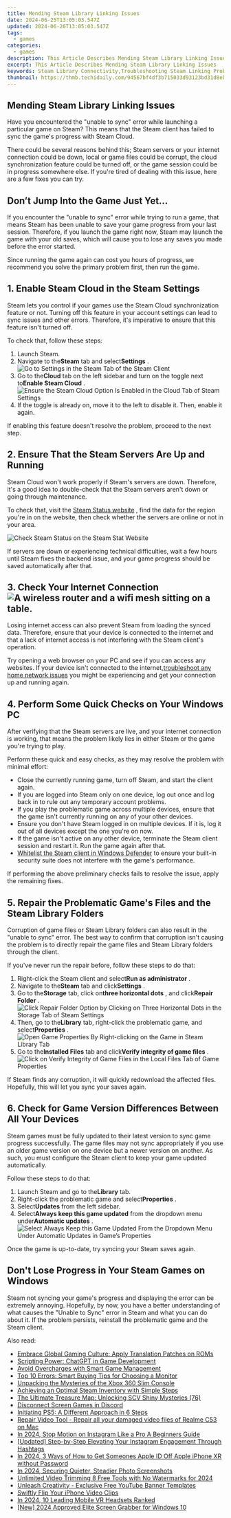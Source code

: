 ```yaml
---
title: Mending Steam Library Linking Issues
date: 2024-06-25T13:05:03.547Z
updated: 2024-06-26T13:05:03.547Z
tags:
  - games
categories:
  - games
description: This Article Describes Mending Steam Library Linking Issues
excerpt: This Article Describes Mending Steam Library Linking Issues
keywords: Steam Library Connectivity,Troubleshooting Steam Linking Problems,Steam Library Sync Issues,Fixing Steam Game Link Errors,Steam Library Access Issues Resolution,Connecting Games to Steam Library Successfully,Steam Link Issues and Solutions Guide
thumbnail: https://thmb.techidaily.com/94567bf4df3b715033d93123bd31d8eb4bb0ab79d545d1676a1f32d06cb990c5.jpg
---
```


## Mending Steam Library Linking Issues

 Have you encountered the "unable to sync" error while launching a particular game on Steam? This means that the Steam client has failed to sync the game's progress with Steam Cloud.

 There could be several reasons behind this; Steam servers or your internet connection could be down, local or game files could be corrupt, the cloud synchronization feature could be turned off, or the game session could be in progress somewhere else. If you're tired of dealing with this issue, here are a few fixes you can try.

## Don’t Jump Into the Game Just Yet…

 If you encounter the "unable to sync" error while trying to run a game, that means Steam has been unable to save your game progress from your last session. Therefore, if you launch the game right now, Steam may launch the game with your old saves, which will cause you to lose any saves you made before the error started.

 Since running the game again can cost you hours of progress, we recommend you solve the primary problem first, then run the game.

## 1\. Enable Steam Cloud in the Steam Settings

 Steam lets you control if your games use the Steam Cloud synchronization feature or not. Turning off this feature in your account settings can lead to sync issues and other errors. Therefore, it's imperative to ensure that this feature isn't turned off.

To check that, follow these steps:

1. Launch Steam.
2. Navigate to the**Steam** tab and select**Settings** .  
![Go to Settings in the Steam Tab of the Steam Client](https://static1.makeuseofimages.com/wordpress/wp-content/uploads/2023/08/1-go-to-settings-in-the-steam-tab-of-the-steam-client.jpg)
3. Go to the**Cloud** tab on the left sidebar and turn on the toggle next to**Enable Steam Cloud** .  
![Ensure the Steam Cloud Option Is Enabled in the Cloud Tab of Steam Settings](https://static1.makeuseofimages.com/wordpress/wp-content/uploads/2023/08/2-ensure-the-steam-cloud-option-is-enabled-in-the-cloud-tab-of-steam-settings.jpg)
4. If the toggle is already on, move it to the left to disable it. Then, enable it again.

 If enabling this feature doesn't resolve the problem, proceed to the next step.

## 2\. Ensure That the Steam Servers Are Up and Running

 Steam Cloud won't work properly if Steam's servers are down. Therefore, it's a good idea to double-check that the Steam servers aren't down or going through maintenance.

 To check that, visit the [Steam Status website](https://steamstat.us/) , find the data for the region you're in on the website, then check whether the servers are online or not in your area.

![Check Steam Status on the Steam Stat Website](https://static1.makeuseofimages.com/wordpress/wp-content/uploads/2023/08/check-steam-status-on-the-steam-stat-website.jpg)

 If servers are down or experiencing technical difficulties, wait a few hours until Steam fixes the backend issue, and your game progress should be saved automatically after that.

## 3\. Check Your Internet Connection ![A wireless router and a wifi mesh sitting on a table.](https://static1.makeuseofimages.com/wordpress/wp-content/uploads/2023/05/router-and-wifi-mesh-on-table.jpg)

 Losing internet access can also prevent Steam from loading the synced data. Therefore, ensure that your device is connected to the internet and that a lack of internet access is not interfering with the Steam client's operation.

 Try opening a web browser on your PC and see if you can access any websites. If your device isn't connected to the internet,[troubleshoot any home network issues](https://www.makeuseof.com/tag/7-simple-steps-diagnose-network-problem/) you might be experiencing and get your connection up and running again.

## 4\. Perform Some Quick Checks on Your Windows PC

 After verifying that the Steam servers are live, and your internet connection is working, that means the problem likely lies in either Steam or the game you're trying to play.

 Perform these quick and easy checks, as they may resolve the problem with minimal effort:

* Close the currently running game, turn off Steam, and start the client again.
* If you are logged into Steam only on one device, log out once and log back in to rule out any temporary account problems.
* If you play the problematic game across multiple devices, ensure that the game isn't currently running on any of your other devices.
* Ensure you don't have Steam logged in on multiple devices. If it is, log it out of all devices except the one you're on now.
* If the game isn't active on any other device, terminate the Steam client session and restart it. Run the game again after that.
* [Whitelist the Steam client in Windows Defender](https://www.makeuseof.com/how-to-allow-apps-windows-firewall/) to ensure your built-in security suite does not interfere with the game's performance.

 If performing the above preliminary checks fails to resolve the issue, apply the remaining fixes.

## 5\. Repair the Problematic Game's Files and the Steam Library Folders

 Corruption of game files or Steam Library folders can also result in the "unable to sync" error. The best way to confirm that corruption isn't causing the problem is to directly repair the game files and Steam Library folders through the client.

 If you've never run the repair before, follow these steps to do that:

1. Right-click the Steam client and select**Run as administrator** .
2. Navigate to the**Steam** tab and click**Settings** .
3. Go to the**Storage** tab, click on**three horizontal dots** , and click**Repair Folder** .  
![Click Repair Folder Option by Clicking on Three Horizontal Dots in the Storage Tab of Steam Settings](https://static1.makeuseofimages.com/wordpress/wp-content/uploads/2023/08/3-click-repair-folder-option-by-clicking-on-three-horizontal-dots-in-the-storage-tab-of-steam-settings.jpg)
4. Then, go to the**Library** tab, right-click the problematic game, and select**Properties** .  
![Open Game Properties By Right-clicking on the Game in Steam Library Tab](https://static1.makeuseofimages.com/wordpress/wp-content/uploads/2023/08/4-open-game-properties-by-right-clicking-on-the-game-in-steam-library-tab.jpg)
5. Go to the**Installed Files** tab and click**Verify integrity of game files** .  
![Click on Verify Integrity of Game Files in the Local Files Tab of Game Properties](https://static1.makeuseofimages.com/wordpress/wp-content/uploads/2023/08/5-click-on-verify-integrity-of-game-files-in-the-local-files-tab-of-game-properties.jpg)

 If Steam finds any corruption, it will quickly redownload the affected files. Hopefully, this will let you sync your saves again.

## 6\. Check for Game Version Differences Between All Your Devices

 Steam games must be fully updated to their latest version to sync game progress successfully. The game files may not sync appropriately if you use an older game version on one device but a newer version on another. As such, you must configure the Steam client to keep your game updated automatically.

Follow these steps to do that:

1. Launch Steam and go to the**Library** tab.
2. Right-click the problematic game and select**Properties** .
3. Select**Updates** from the left sidebar.
4. Select**Always keep this game updated** from the dropdown menu under**Automatic updates** .  
![Select Always Keep this Game Updated From the Dropdown Menu Under Automatic Updates in Game’s Properties](https://static1.makeuseofimages.com/wordpress/wp-content/uploads/2023/08/6-select-always-keep-this-game-updated-from-the-dropdown-menu-under-automatic-updates-in-game-s-properties.jpg)

Once the game is up-to-date, try syncing your Steam saves again.

## Don't Lose Progress in Your Steam Games on Windows

 Steam not syncing your game's progress and displaying the error can be extremely annoying. Hopefully, by now, you have a better understanding of what causes the "Unable to Sync" error in Steam and what you can do about it. If the problem persists, reinstall the problematic game and the Steam client.


<ins class="adsbygoogle"
     style="display:block"
     data-ad-format="autorelaxed"
     data-ad-client="ca-pub-7571918770474297"
     data-ad-slot="1223367746"></ins>



<ins class="adsbygoogle"
     style="display:block"
     data-ad-client="ca-pub-7571918770474297"
     data-ad-slot="8358498916"
     data-ad-format="auto"
     data-full-width-responsive="true"></ins>

<span class="atpl-alsoreadstyle">Also read:</span>
<div><ul>
<li><a href="https://games-able.techidaily.com/embrace-global-gaming-culture-apply-translation-patches-on-roms/"><u>Embrace Global Gaming Culture: Apply Translation Patches on ROMs</u></a></li>
<li><a href="https://games-able.techidaily.com/scripting-power-chatgpt-in-game-development/"><u>Scripting Power: ChatGPT in Game Development</u></a></li>
<li><a href="https://games-able.techidaily.com/avoid-overcharges-with-smart-game-management/"><u>Avoid Overcharges with Smart Game Management</u></a></li>
<li><a href="https://games-able.techidaily.com/top-10-errors-smart-buying-tips-for-choosing-a-monitor/"><u>Top 10 Errors: Smart Buying Tips for Choosing a Monitor</u></a></li>
<li><a href="https://games-able.techidaily.com/unpacking-the-mysteries-of-the-xbox-360-slim-console/"><u>Unpacking the Mysteries of the Xbox 360 Slim Console</u></a></li>
<li><a href="https://games-able.techidaily.com/achieving-an-optimal-steam-inventory-with-simple-steps/"><u>Achieving an Optimal Steam Inventory with Simple Steps</u></a></li>
<li><a href="https://games-able.techidaily.com/the-ultimate-treasure-map-unlocking-scv-shiny-mysteries-76/"><u>The Ultimate Treasure Map: Unlocking SCV Shiny Mysteries (76)</u></a></li>
<li><a href="https://games-able.techidaily.com/disconnect-screen-games-in-discord/"><u>Disconnect Screen Games in Discord</u></a></li>
<li><a href="https://games-able.techidaily.com/initiating-ps5-a-different-approach-in-6-steps/"><u>Initiating PS5: A Different Approach in 6 Steps</u></a></li>
<li><a href="https://techidaily.com/repair-video-tool-repair-all-your-damaged-video-files-of-realme-c53-on-mac-by-stellar-video-repair-mobile-video-repair/"><u>Repair Video Tool - Repair all your damaged video files of Realme C53 on Mac</u></a></li>
<li><a href="https://ai-video-tools.techidaily.com/in-2024-stop-motion-on-instagram-like-a-pro-a-beginners-guide/"><u>In 2024, Stop Motion on Instagram Like a Pro A Beginners Guide</u></a></li>
<li><a href="https://instagram-video-recordings.techidaily.com/updated-step-by-step-elevating-your-instagram-engagement-through-hashtags/"><u>[Updated] Step-by-Step  Elevating Your Instagram Engagement Through Hashtags</u></a></li>
<li><a href="https://apple-account.techidaily.com/in-2024-3-ways-of-how-to-get-someones-apple-id-off-apple-iphone-xr-without-password-by-drfone-ios/"><u>In 2024, 3 Ways of How to Get Someones Apple ID Off Apple iPhone XR without Password</u></a></li>
<li><a href="https://extra-support.techidaily.com/in-2024-securing-quieter-steadier-photo-screenshots/"><u>In 2024, Securing Quieter, Steadier Photo Screenshots</u></a></li>
<li><a href="https://video-creation-software.techidaily.com/unlimited-video-trimming-8-free-tools-with-no-watermarks-for-2024/"><u>Unlimited Video Trimming 8 Free Tools with No Watermarks for 2024</u></a></li>
<li><a href="https://youtube-web.techidaily.com/sh-creativity-exclusive-free-youtube-banner-templates/"><u>Unleash Creativity - Exclusive Free YouTube Banner Templates</u></a></li>
<li><a href="https://extra-resources.techidaily.com/swiftly-flip-your-iphone-video-clips/"><u>Swiftly Flip Your iPhone Video Clips</u></a></li>
<li><a href="https://extra-resources.techidaily.com/in-2024-10-leading-mobile-vr-headsets-ranked/"><u>In 2024, 10 Leading Mobile VR Headsets Ranked</u></a></li>
<li><a href="https://screen-activity-recording.techidaily.com/new-2024-approved-elite-screen-grabber-for-windows-10/"><u>[New] 2024 Approved  Elite Screen Grabber for Windows 10</u></a></li>
</ul></div>

